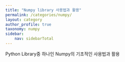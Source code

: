```yaml
---
title: "Numpy library 사용법과 활용"
permalink: /categories/numpy/
layout: category
author_profile: true
taxonomy: numpy
sidebar:
    nav: sidebarTotal
---
```


Python Library중 하나인 Numpy의 기초적인 사용법과 활용
